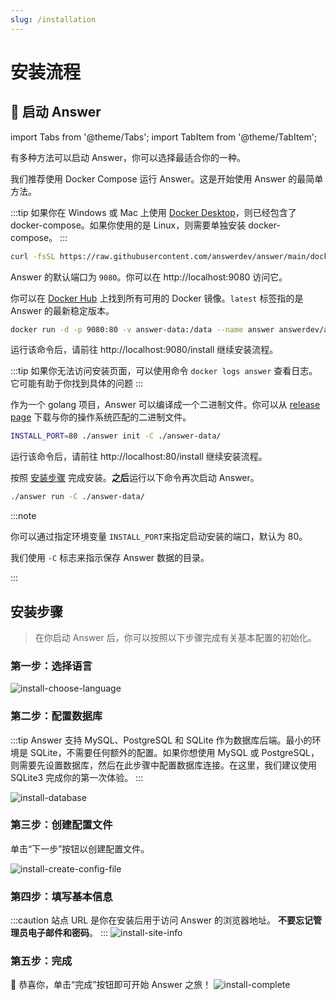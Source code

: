 ```yaml
---
slug: /installation
---
```


# 安装流程

## 🚀 启动 Answer

import Tabs from '@theme/Tabs';
import TabItem from '@theme/TabItem';

有多种方法可以启动 Answer，你可以选择最适合你的一种。

<Tabs>
  <TabItem value="docker-compose" label="Docker Compose" default>

我们推荐使用 Docker Compose 运行 Answer。这是开始使用 Answer 的最简单方法。

:::tip
如果你在 Windows 或 Mac 上使用 [Docker Desktop](https://www.docker.com/products/docker-desktop)，则已经包含了 docker-compose。如果你使用的是 Linux，则需要单独安装 docker-compose。
:::

```bash
curl -fsSL https://raw.githubusercontent.com/answerdev/answer/main/docker-compose.yaml | docker compose -p answer -f - up
```

Answer 的默认端口为 `9080`。你可以在 http://localhost:9080 访问它。

  </TabItem>
  <TabItem value="docker" label="Docker">

你可以在 [Docker Hub](https://hub.docker.com/r/answerdev/answer/tags) 上找到所有可用的 Docker 镜像。`latest` 标签指的是 Answer 的最新稳定版本。

```bash
docker run -d -p 9080:80 -v answer-data:/data --name answer answerdev/answer:latest
```

运行该命令后，请前往 http://localhost:9080/install 继续安装流程。

:::tip
如果你无法访问安装页面，可以使用命令 `docker logs answer` 查看日志。它可能有助于你找到具体的问题
:::

  </TabItem>
  <TabItem value="binary" label="Binary">

作为一个 golang 项目，Answer 可以编译成一个二进制文件。你可以从 [release page](https://github.com/apache/incubator-answer/releases) 下载与你的操作系统匹配的二进制文件。

```bash
INSTALL_PORT=80 ./answer init -C ./answer-data/
```

运行该命令后，请前往 http://localhost:80/install 继续安装流程。

按照 [安装步骤](#install-steps) 完成安装。**之后**运行以下命令再次启动 Answer。

```bash
./answer run -C ./answer-data/
```

:::note

你可以通过指定环境变量 `INSTALL_PORT`来指定启动安装的端口，默认为 80。

我们使用 `-C` 标志来指示保存 Answer 数据的目录。

:::

  </TabItem>
</Tabs>

## 安装步骤

> 在你启动 Answer 后，你可以按照以下步骤完成有关基本配置的初始化。

### 第一步：选择语言

![install-choose-language](/img/docs/install-choose-language.png)

### 第二步：配置数据库

:::tip
Answer 支持 MySQL、PostgreSQL 和 SQLite 作为数据库后端。最小的环境是 SQLite，不需要任何额外的配置。如果你想使用 MySQL 或 PostgreSQL，则需要先设置数据库，然后在此步骤中配置数据库连接。在这里，我们建议使用 SQLite3 完成你的第一次体验。
:::

![install-database](/img/docs/install-database.png)

### 第三步：创建配置文件

单击“下一步”按钮以创建配置文件。

![install-create-config-file](/img/docs/install-create-config-file.png)

### 第四步：填写基本信息

:::caution
站点 URL 是你在安装后用于访问 Answer 的浏览器地址。
**不要忘记管理员电子邮件和密码**。
:::
![install-site-info](/img/docs/install-site-info.png)

### 第五步：完成

🎉 恭喜你，单击“完成”按钮即可开始 Answer 之旅！
![install-complete](/img/docs/install-complete.png)

